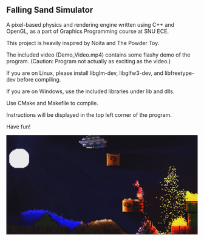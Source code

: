 ## Falling Sand Simulator
A pixel-based physics and rendering engine written using C++ and OpenGL, as a part of Graphics Programming course at SNU ECE.

This project is heavily inspired by Noita and The Powder Toy.

The included video (Demo_Video.mp4) contains some flashy demo of the program. (Caution: Program not actually as exciting as the video.)

If you are on Linux, please install libglm-dev, libglfw3-dev, and libfreetype-dev before compiling.

If you are on Windows, use the included libraries under lib and dlls.

Use CMake and Makefile to compile. 

Instructions will be displayed in the top left corner of the program.

Have fun!

![falling_sand_pic](./falling_sand_pic.png)
